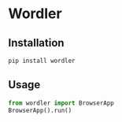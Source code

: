 # Wordler

## Installation

```shell
pip install wordler
```

## Usage

```python
from wordler import BrowserApp
BrowserApp().run()
```
